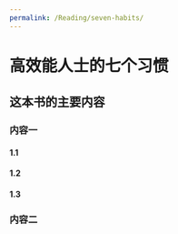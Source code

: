 ```yaml
---
permalink: /Reading/seven-habits/
---
```

# 高效能人士的七个习惯

## 这本书的主要内容





### 内容一

#### 1.1

#### 1.2



#### 1.3



### 内容二